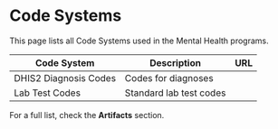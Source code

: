 # Code Systems

This page lists all Code Systems used in the Mental Health programs.

| Code System | Description | URL |
|-------------|------------|-----|
| DHIS2 Diagnosis Codes | Codes for diagnoses |  |
| Lab Test Codes | Standard lab test codes |  |

For a full list, check the **Artifacts** section.
